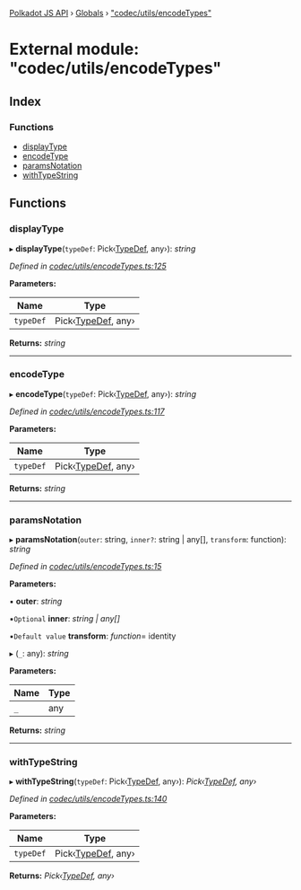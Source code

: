 [Polkadot JS API](../README.md) › [Globals](../globals.md) › ["codec/utils/encodeTypes"](_codec_utils_encodetypes_.md)

# External module: "codec/utils/encodeTypes"

## Index

### Functions

* [displayType](_codec_utils_encodetypes_.md#displaytype)
* [encodeType](_codec_utils_encodetypes_.md#encodetype)
* [paramsNotation](_codec_utils_encodetypes_.md#paramsnotation)
* [withTypeString](_codec_utils_encodetypes_.md#withtypestring)

## Functions

###  displayType

▸ **displayType**(`typeDef`: Pick‹[TypeDef](../interfaces/_codec_create_types_.typedef.md), any›): *string*

*Defined in [codec/utils/encodeTypes.ts:125](https://github.com/polkadot-js/api/blob/6075a21efb/packages/types/src/codec/utils/encodeTypes.ts#L125)*

**Parameters:**

Name | Type |
------ | ------ |
`typeDef` | Pick‹[TypeDef](../interfaces/_codec_create_types_.typedef.md), any› |

**Returns:** *string*

___

###  encodeType

▸ **encodeType**(`typeDef`: Pick‹[TypeDef](../interfaces/_codec_create_types_.typedef.md), any›): *string*

*Defined in [codec/utils/encodeTypes.ts:117](https://github.com/polkadot-js/api/blob/6075a21efb/packages/types/src/codec/utils/encodeTypes.ts#L117)*

**Parameters:**

Name | Type |
------ | ------ |
`typeDef` | Pick‹[TypeDef](../interfaces/_codec_create_types_.typedef.md), any› |

**Returns:** *string*

___

###  paramsNotation

▸ **paramsNotation**(`outer`: string, `inner?`: string | any[], `transform`: function): *string*

*Defined in [codec/utils/encodeTypes.ts:15](https://github.com/polkadot-js/api/blob/6075a21efb/packages/types/src/codec/utils/encodeTypes.ts#L15)*

**Parameters:**

▪ **outer**: *string*

▪`Optional`  **inner**: *string | any[]*

▪`Default value`  **transform**: *function*=  identity

▸ (`_`: any): *string*

**Parameters:**

Name | Type |
------ | ------ |
`_` | any |

**Returns:** *string*

___

###  withTypeString

▸ **withTypeString**(`typeDef`: Pick‹[TypeDef](../interfaces/_codec_create_types_.typedef.md), any›): *Pick‹[TypeDef](../interfaces/_codec_create_types_.typedef.md), any›*

*Defined in [codec/utils/encodeTypes.ts:140](https://github.com/polkadot-js/api/blob/6075a21efb/packages/types/src/codec/utils/encodeTypes.ts#L140)*

**Parameters:**

Name | Type |
------ | ------ |
`typeDef` | Pick‹[TypeDef](../interfaces/_codec_create_types_.typedef.md), any› |

**Returns:** *Pick‹[TypeDef](../interfaces/_codec_create_types_.typedef.md), any›*
